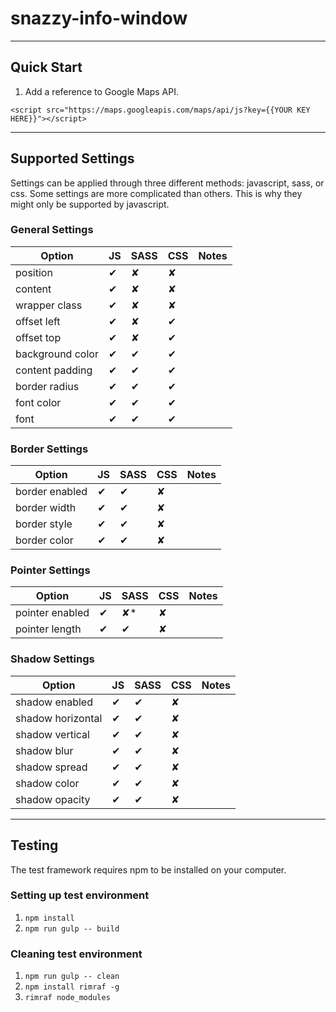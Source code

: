 # snazzy-info-window
---

## Quick Start
1. Add a reference to Google Maps API.

```
<script src="https://maps.googleapis.com/maps/api/js?key={{YOUR KEY HERE}}"></script>
```

---

## Supported Settings

Settings can be applied through three different methods: javascript, sass, or css. Some settings are more complicated than others. This is why they might only be supported by javascript.

### General Settings

| Option | JS | SASS | CSS | Notes
|---|---|---|---|---|
| position | ✔ | ✘ | ✘ |
| content | ✔ | ✘ | ✘ |
| wrapper class | ✔ | ✘ | ✘ |
| offset left | ✔ | ✘ | ✔ |
| offset top | ✔ | ✘ | ✔ |
| background color | ✔ | ✔ | ✔ |
| content padding | ✔ | ✔ | ✔ |
| border radius | ✔ | ✔ | ✔ |
| font color | ✔ | ✔ | ✔ |
| font | ✔ | ✔ | ✔ |

### Border Settings

| Option | JS | SASS | CSS | Notes
|---|---|---|---|---|
| border enabled | ✔ | ✔ | ✘ |
| border width | ✔ | ✔ | ✘ |
| border style | ✔ | ✔ | ✘ |
| border color | ✔ | ✔ | ✘ |

### Pointer Settings

| Option | JS | SASS | CSS | Notes
|---|---|---|---|---|
| pointer enabled | ✔ | ✘* | ✘ |
| pointer length | ✔ | ✔ | ✘ |

### Shadow Settings

| Option | JS | SASS | CSS | Notes
|---|---|---|---|---|
| shadow enabled | ✔ | ✔ | ✘ |
| shadow horizontal | ✔ | ✔ | ✘ |
| shadow vertical | ✔ | ✔ | ✘ |
| shadow blur | ✔ | ✔ | ✘ |
| shadow spread | ✔ | ✔ | ✘ |
| shadow color | ✔ | ✔ | ✘ |
| shadow opacity | ✔ | ✔ | ✘ |

---



## Testing

The test framework requires npm to be installed on your computer.

### Setting up test environment
1. ``` npm install ```
2. ``` npm run gulp -- build ```

### Cleaning test environment
1. ``` npm run gulp -- clean ```
2. ``` npm install rimraf -g ```
3. ``` rimraf node_modules ```
